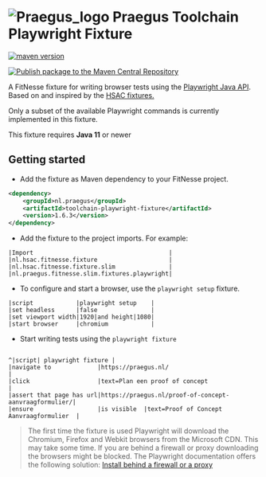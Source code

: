 # ![Praegus_logo](https://avatars.githubusercontent.com/u/53261849?s=25&v=4) Praegus Toolchain Playwright Fixture

[![maven version](https://img.shields.io/maven-central/v/nl.praegus/toolchain-playwright-fixture)](https://central.sonatype.com/search?q=nl.praegus/toolchain-playwright-fixture)

[![Publish package to the Maven Central Repository](https://github.com/praegus/toolchain-playwright-fixture/actions/workflows/release-to-maven-central.yml/badge.svg)](https://github.com/praegus/toolchain-playwright-fixture/actions/workflows/release-to-maven-central.yml)

A FitNesse fixture for writing browser tests using the [Playwright Java API](https://github.com/microsoft/playwright-java).
Based on and inspired by the [HSAC fixtures.](https://github.com/fhoeben/hsac-fitnesse-fixtures)

Only a subset of the available Playwright commands is currently implemented in this fixture.

This fixture requires **Java 11** or newer

## Getting started
- Add the fixture as Maven dependency to your FitNesse project.

```xml
<dependency>
    <groupId>nl.praegus</groupId>
    <artifactId>toolchain-playwright-fixture</artifactId>
    <version>1.6.3</version>
</dependency>
```

- Add the fixture to the project imports. For example:

```fitnesse
|Import                                      |
|nl.hsac.fitnesse.fixture                    |
|nl.hsac.fitnesse.fixture.slim               |
|nl.praegus.fitnesse.slim.fixtures.playwright|
```

- To configure and start a browser, use the ```playwright setup``` fixture.

```fitnesse
|script            |playwright setup    |
|set headless      |false               |
|set viewport width|1920|and height|1080|
|start browser     |chromium            |
```

- Start writing tests using the ```playwright fixture```

```fitnesse

^|script| playwright fixture |
|navigate to             |https://praegus.nl/                                   |
|click                   |text=Plan een proof of concept                        |
|assert that page has url|https://praegus.nl/proof-of-concept-aanvraagformulier/|
|ensure                  |is visible  |text=Proof of Concept Aanvraagformulier  |
```

> The first time the fixture is used Playwright will download the Chromium, Firefox and Webkit browsers from the Microsoft CDN. This may take some time. 
> If you are behind a firewall or proxy downloading the browsers might be blocked. The Playwright documentation offers the following solution: [Install behind a firewall or a proxy](https://playwright.dev/java/docs/browsers#install-behind-a-firewall-or-a-proxy)
